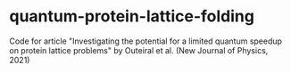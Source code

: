 # quantum-protein-lattice-folding
Code for article "Investigating the potential for a limited quantum speedup on protein lattice problems" by Outeiral et al. (New Journal of Physics, 2021)
